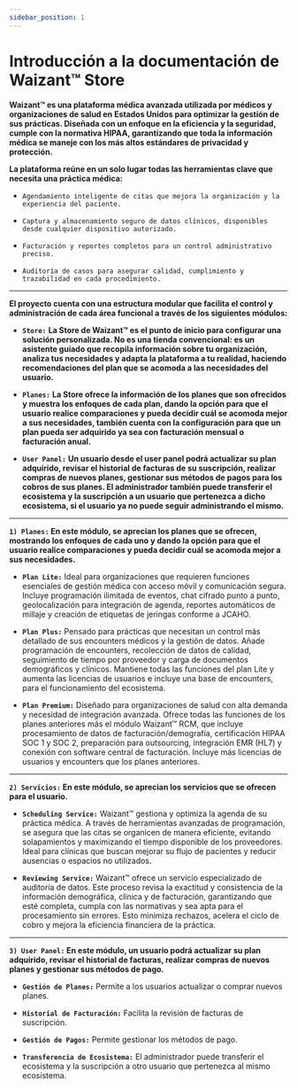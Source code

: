 ```yaml
---
sidebar_position: 1
---
```


# Introducción a la documentación de Waizant™ Store

**Waizant™ es una plataforma médica avanzada utilizada por médicos y organizaciones de salud en Estados Unidos para optimizar la gestión de sus prácticas. Diseñada con un enfoque en la eficiencia y la seguridad, cumple con la normativa HIPAA, garantizando que toda la información médica se maneje con los más altos estándares de privacidad y protección.**

**La plataforma reúne en un solo lugar todas las herramientas clave que necesita una práctica médica:**

- `Agendamiento inteligente de citas que mejora la organización y la experiencia del paciente.`

- `Captura y almacenamiento seguro de datos clínicos, disponibles desde cualquier dispositivo autorizado.`

- `Facturación y reportes completos para un control administrativo preciso.`

- `Auditoría de casos para asegurar calidad, cumplimiento y trazabilidad en cada procedimiento.`

---

**El proyecto cuenta con una estructura modular que facilita el control y administración de cada área funcional a través de los siguientes módulos:**

- **`Store:`** **La Store de Waizant™ es el punto de inicio para configurar una solución personalizada. No es una tienda convencional: es un asistente guiado que recopila información sobre tu organización, analiza tus necesidades y adapta la plataforma a tu realidad, haciendo recomendaciones del plan que se acomoda a las necesidades del usuario.**

- **`Planes:`** **La Store ofrece la información de los planes que son ofrecidos y muestra los enfoques de cada plan, dando la opción para que el usuario realice comparaciones y pueda decidir cuál se acomoda mejor a sus necesidades, también cuenta con la configuración para que un plan pueda ser adquirido ya sea con facturación mensual o facturación anual.**

- **`User Panel:`** **Un usuario desde el user panel podrá actualizar su plan adquirido, revisar el historial de facturas de su suscripción, realizar compras de nuevos planes, gestionar sus métodos de pagos para los cobros de sus planes. El administrador también puede transferir el ecosistema y la suscripción a un usuario que pertenezca a dicho ecosistema, si el usuario ya no puede seguir administrando el mismo.**

---

**`1) Planes:` En este módulo, se aprecian los planes que se ofrecen, mostrando los enfoques de cada uno y dando la opción para que el usuario realice comparaciones y pueda decidir cuál se acomoda mejor a sus necesidades.**

- **`Plan Lite:`** Ideal para organizaciones que requieren funciones esenciales de gestión médica con acceso móvil y comunicación segura. Incluye programación ilimitada de eventos, chat cifrado punto a punto, geolocalización para integración de agenda, reportes automáticos de millaje y creación de etiquetas de jeringas conforme a JCAHO.

- **`Plan Plus:`**  Pensado para prácticas que necesitan un control más detallado de sus encounters médicos y la gestión de datos. Añade programación de encounters, recolección de datos de calidad, seguimiento de tiempo por proveedor y carga de documentos demográficos y clínicos. Mantiene todas las funciones del plan Lite y aumenta las licencias de usuarios e incluye una base de encounters, para el funcionamiento del ecosistema.

- **`Plan Premium:`** Diseñado para organizaciones de salud con alta demanda y necesidad de integración avanzada. Ofrece todas las funciones de los planes anteriores más el módulo Waizant™ RCM, que incluye procesamiento de datos de facturación/demografía, certificación HIPAA SOC 1 y SOC 2, preparación para outsourcing, integración EMR (HL7) y conexión con software central de facturación. Incluye más licencias de usuarios y encounters que los planes anteriores.

---

**`2) Servicios:` En este módulo, se aprecian los servicios que se ofrecen para el usuario.**

- **`Scheduling Service:`** Waizant™ gestiona y optimiza la agenda de su práctica médica. A través de herramientas avanzadas de programación, se asegura que las citas se organicen de manera eficiente, evitando solapamientos y maximizando el tiempo disponible de los proveedores. Ideal para clínicas que buscan mejorar su flujo de pacientes y reducir ausencias o espacios no utilizados.

- **`Reviewing Service:`** Waizant™ ofrece un servicio especializado de auditoría de datos. Este proceso revisa la exactitud y consistencia de la información demográfica, clínica y de facturación, garantizando que esté completa, cumpla con las normativas y sea apta para el procesamiento sin errores. Esto minimiza rechazos, acelera el ciclo de cobro y mejora la eficiencia financiera de la práctica.

---

**`3) User Panel:` En este módulo, un usuario podrá actualizar su plan adquirido, revisar el historial de facturas, realizar compras de nuevos planes y gestionar sus métodos de pago.**

- **`Gestión de Planes:`** Permite a los usuarios actualizar o comprar nuevos planes.

- **`Historial de Facturación:`** Facilita la revisión de facturas de suscripción.

- **`Gestión de Pagos:`** Permite gestionar los métodos de pago.

- **`Transferencia de Ecosistema:`** El administrador puede transferir el ecosistema y la suscripción a otro usuario que pertenezca al mismo ecosistema.
